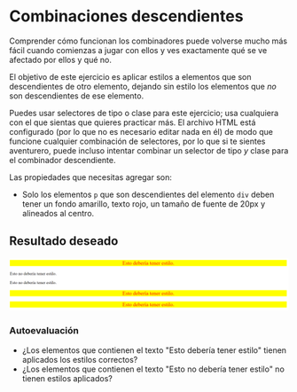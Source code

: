# Combinaciones descendientes
Comprender cómo funcionan los combinadores puede volverse mucho más fácil cuando comienzas a jugar con ellos y ves exactamente qué se ve afectado por ellos y qué no.

El objetivo de este ejercicio es aplicar estilos a elementos que son descendientes de otro elemento, dejando sin estilo los elementos que *no* son descendientes de ese elemento.

Puedes usar selectores de tipo o clase para este ejercicio; usa cualquiera con el que sientas que quieres practicar más. El archivo HTML está configurado (por lo que no es necesario editar nada en él) de modo que funcione cualquier combinación de selectores, por lo que si te sientes aventurero, puede incluso intentar combinar un selector de tipo *y* clase para el combinador descendiente.

Las propiedades que necesitas agregar son:

* Solo los elementos `p` que son descendientes del elemento `div` deben tener un fondo amarillo, texto rojo, un tamaño de fuente de 20px y alineados al centro.

## Resultado deseado
![resultado deseado](./resultado-deseado.png)


### Autoevaluación
- ¿Los elementos que contienen el texto "Esto debería tener estilo" tienen aplicados los estilos correctos?
- ¿Los elementos que contienen el texto "Esto no debería tener estilo" no tienen estilos aplicados?